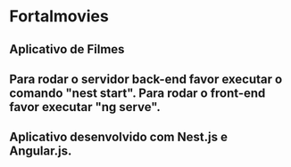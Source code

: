 # Fortalmovies
## Aplicativo de Filmes

## Para rodar o servidor back-end favor executar o comando "nest start". Para rodar o front-end favor executar "ng serve".

## Aplicativo desenvolvido com Nest.js e Angular.js.


